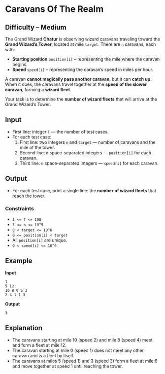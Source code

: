 # Caravans Of The Realm
## Difficulty – Medium

The Grand Wizard **Chatur** is observing wizard caravans traveling toward the **Grand Wizard’s Tower**, located at mile `target`. There are `n` caravans, each with:  

- **Starting position** `position[i]` – representing the mile where the caravan begins.  
- **Speed** `speed[i]` – representing the caravan’s speed in miles per hour.  

A caravan **cannot magically pass another caravan**, but it can **catch up**. When it does, the caravans travel together at the **speed of the slower caravan**, forming a **wizard fleet**.  

Your task is to determine the **number of wizard fleets** that will arrive at the Grand Wizard’s Tower.


## Input 
- First line: integer `T` — the number of test cases.  
- For each test case:  
  1. First line: two integers `n` and `target` — number of caravans and the mile of the tower.  
  2. Second line: `n` space-separated integers — `position[i]` for each caravan.  
  3. Third line: `n` space-separated integers — `speed[i]` for each caravan.  


## Output
- For each test case, print a single line: the **number of wizard fleets** that reach the tower.  


### Constraints
- `1 <= T <= 100`  
- `1 <= n <= 10^5`  
- `0 < target <= 10^6`  
- `0 <= position[i] < target`  
- All `position[i]` are unique.  
- `0 < speed[i] <= 10^6`  


## Example

**Input**  
```
1
5 12
10 8 0 5 3
2 4 1 1 3
```

**Output**
```
3
```


## Explanation

- The caravans starting at mile 10 (speed 2) and mile 8 (speed 4) meet and form a fleet at mile 12.  
- The caravan starting at mile 0 (speed 1) does not meet any other caravan and is a fleet by itself.  
- The caravans at miles 5 (speed 1) and 3 (speed 3) form a fleet at mile 6 and move together at speed 1 until reaching the tower.  
